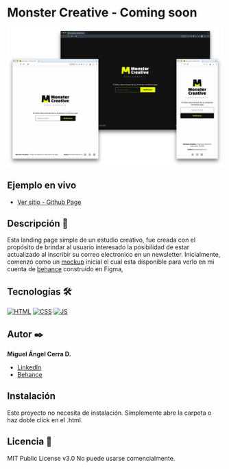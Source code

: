 # Monster Creative - Coming soon
![Imagen del proyecto](https://github.com/miguelcerra-design/Monster-Creative-coming-soon/blob/main/assets/design/overall-picture.png?raw=true)

## Ejemplo en vivo

- [Ver sitio - Github Page](https://miguelcerra-design.github.io/Monster-Creative-coming-soon/)

## Descripción 📑

Esta landing page simple de un estudio creativo, fue creada con el propósito de brindar al usuario interesado la posibilidad de estar actualizado al inscribir su correo electronico en un newsletter. Inicialmente, comenzó como un [mockup](https://www.behance.net/gallery/173171713/Coming-soon-landing-page-Web) inicial el cual esta disponible para verlo en mi cuenta de [behance](https://www.behance.net/miguelcerra-design) construido en Figma,


## Tecnologías 🛠
<!-- Iconos sacados de: https://github.com/hendrasob/badges/blob/master/README.md y https://github.com/alexandresanlim/Badges4-README.md-Profile -->
[![HTML](https://img.shields.io/badge/HTML5-E34F26?style=for-the-badge&logo=html5&logoColor=white)](https://es.wikipedia.org/wiki/HTML5)
[![CSS](https://img.shields.io/badge/CSS3-1572B6?style=for-the-badge&logo=css3&logoColor=white)](https://es.wikipedia.org/wiki/CSS)
[![JS](https://img.shields.io/badge/JavaScript-F7DF1E?style=for-the-badge&logo=javascript&logoColor=black)](https://es.wikipedia.org/wiki/JavaScript)


## Autor ✒️
**Miguel Ángel Cerra D.**

* [LinkedIn](https://www.linkedin.com/in/miguelcerra-design/)
* [Behance](https://www.behance.net/miguelcerra-design)

## Instalación 
Este proyecto no necesita de instalación. Simplemente abre la carpeta o haz doble click en el .html.
  
## Licencia 📄
MIT Public License v3.0
No puede usarse comencialmente.